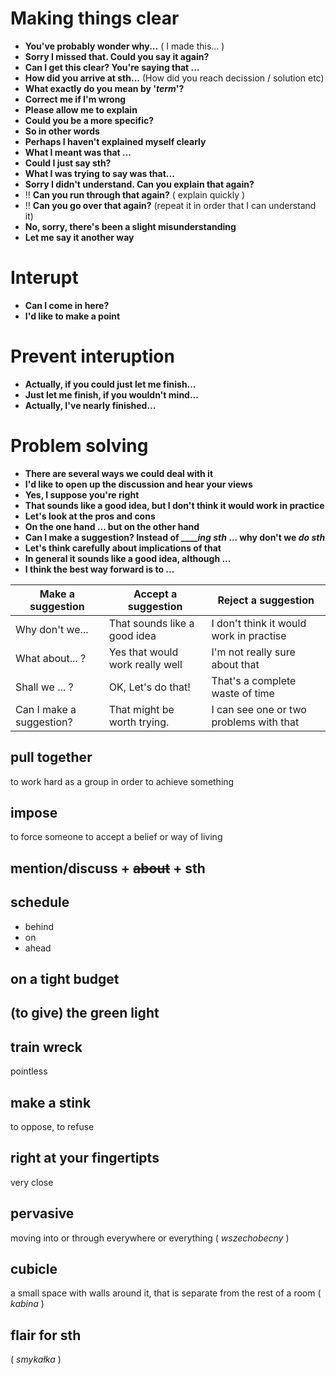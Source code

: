 # Making things clear
  * **You've probably wonder why...** ( I made this... )
  * **Sorry I missed that. Could you say it again?**
  * **Can I get this clear? You're saying that ...**
  * **How did you arrive at sth...** (How did you reach decission / solution etc)
  * **What exactly do you mean by '*term*'?**
  * **Correct me if I'm wrong**
  * **Please allow me to explain**
  * **Could you be a more specific?**
  * **So in other words**
  * **Perhaps I haven't explained myself clearly**
  * **What I meant was that ...**
  * **Could I just say sth?**
  * **What I was trying to say was that...**
  * **Sorry I didn't understand. Can you explain that again?**
  * :bangbang: **Can you run through that again?** ( explain quickly )
  * :bangbang: **Can you go over that again?** (repeat it in order that I can understand it)
  * **No, sorry, there's been a slight misunderstanding**
  * **Let me say it another way**

# Interupt
  * **Can I come in here?**
  * **I'd like to make a point**

# Prevent interuption
  * **Actually, if you could just let me finish…**
  * **Just let me finish, if you wouldn't mind…**
  * **Actually, I've nearly finished…**

# Problem solving
  * **There are several ways we could deal with it**
  * **I'd like to open up the discussion and hear your views**
  * **Yes, I suppose you're right**
  * **That sounds like a good idea, but I don't think it would work in practice**
  * **Let's look at the pros and cons**
  * **On the one hand ... but on the other hand**
  * **Can I make a suggestion? Instead of _____ing sth_ ... why don't we _do sth_**
  * **Let's think carefully about implications of that**
  * **In general it sounds like a good idea, although ...**
  * **I think the best way forward is to ...**

| Make a suggestion        | Accept a suggestion             | Reject a suggestion                     |
| ---                      | ---                             | ---                                     |
| Why don't we...          | That sounds like a good idea    | I don't think it would work in practise |
| What about... ?          | Yes that would work really well | I'm not really sure about that          |
| Shall we ... ?           | OK, Let's do that!              | That's a complete waste of time         |
| Can I make a suggestion? | That might be worth trying.     | I can see one or two problems with that |
## pull together
to work hard as a group in order to achieve something

## impose
to force someone to accept a belief or way of living

## mention/discuss + ~~about~~ + sth

## schedule
  * behind
  * on
  * ahead

## on a tight budget

## (to give) the green light

## train wreck
pointless

## make a stink
to oppose, to refuse

## right at your fingertipts
very close

## pervasive
moving into or through everywhere or everything
( _wszechobecny_ )

## cubicle
a small space with walls around it, that is separate from the rest of a room
( _kabina_ )

## flair for sth
( _smykałka_ )
